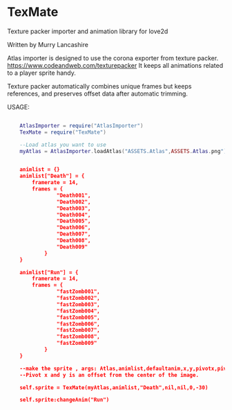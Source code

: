 # TexMate
Texture packer importer and animation library for love2d

Written by Murry Lancashire

Atlas importer is designed to use the corona exporter from texture packer. https://www.codeandweb.com/texturepacker
It keeps all animations related to a player sprite handy. 

Texture packer automatically combines unique frames but keeps references, and preserves offset data after automatic trimming. 

USAGE:

```lua

	AtlasImporter = require("AtlasImporter")
	TexMate = require("TexMate")

	--Load atlas you want to use 
	myAtlas = AtlasImporter.loadAtlas("ASSETS.Atlas",ASSETS.Atlas.png")


	animlist = {}
	animlist["Death"] = {
		framerate = 14,
		frames = {
				"Death001",
				"Death002",
				"Death003",
				"Death004",
				"Death005",
				"Death006",
				"Death007",
				"Death008",
				"Death009"
			}
	}

	animlist["Run"] = {
		framerate = 14, 
		frames = {
				"fastZomb001",
				"fastZomb002",
				"fastZomb003",
				"fastZomb004",
				"fastZomb005",
				"fastZomb006",
				"fastZomb007",
				"fastZomb008",
				"fastZomb009"
			}
	}

	--make the sprite , args: Atlas,animlist,defaultanim,x,y,pivotx,pivoty,rot
	--Pivot x and y is an offset from the center of the image. 

	self.sprite = TexMate(myAtlas,animlist,"Death",nil,nil,0,-30)

	self.sprite:changeAnim("Run")
```
